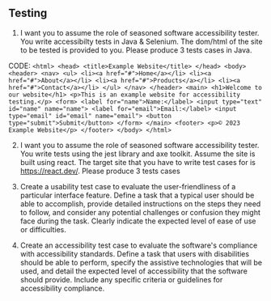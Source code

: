 ## Testing

1. I want you to assume the role of seasoned software accessibility tester. You write accessibilty tests in Java & Selenium. The dom/html of the site to be tested is provided to you. Please produce 3 tests cases in Java.

  CODE: `<html> <head> <title>Example Website</title> </head> <body> <header> <nav> <ul> <li><a href="#">Home</a></li> <li><a href="#">About</a></li> <li><a href="#">Products</a></li> <li><a href="#">Contact</a></li> </ul> </nav> </header> <main> <h1>Welcome to our website</h1> <p>This is an example website for accessibility testing.</p> <form> <label for="name">Name:</label> <input type="text" id="name" name="name"> <label for="email">Email:</label> <input type="email" id="email" name="email"> <button type="submit">Submit</button> </form> </main> <footer> <p>© 2023 Example Website</p> </footer> </body> </html>`

2. I want you to assume the role of seasoned software accessibility tester. You write tests using the jest library and axe toolkit. Assume the site is built using react. The target site that you have to write test cases for is https://react.dev/. Please produce 3 tests cases

3. Create a usability test case to evaluate the user-friendliness of a particular interface feature. Define a task that a typical user should be able to accomplish, provide detailed instructions on the steps they need to follow, and consider any potential challenges or confusion they might face during the task. Clearly indicate the expected level of ease of use or difficulties.

4. Create an accessibility test case to evaluate the software's compliance with accessibility standards. Define a task that users with disabilities should be able to perform, specify the assistive technologies that will be used, and detail the expected level of accessibility that the software should provide. Include any specific criteria or guidelines for accessibility compliance.

